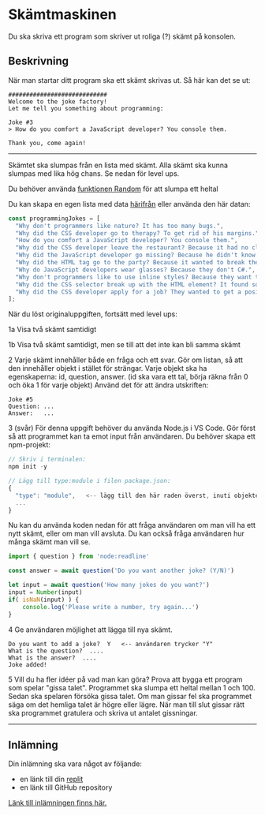 # Skämtmaskinen
Du ska skriva ett program som skriver ut roliga (?) skämt på konsolen.

## Beskrivning
När man startar ditt program ska ett skämt skrivas ut. Så här kan det se ut:
```
############################
Welcome to the joke factory!
Let me tell you something about programming:

Joke #3
> How do you comfort a JavaScript developer? You console them.

Thank you, come again!
```

---

Skämtet ska slumpas från en lista med skämt. Alla skämt ska kunna slumpas med lika hög chans. Se nedan för level ups.

Du behöver använda [funktionen Random](https://developer.mozilla.org/en-US/docs/Web/JavaScript/Reference/Global_Objects/Math/random) för att slumpa ett heltal

Du kan skapa en egen lista med data [härifrån](https://icanhazdadjoke.com/) eller använda den här datan:

```js
const programmingJokes = [
  "Why don't programmers like nature? It has too many bugs.",
  "Why did the CSS developer go to therapy? To get rid of his margins.",
  "How do you comfort a JavaScript developer? You console them.",
  "Why did the CSS developer leave the restaurant? Because it had no class.",
  "Why did the JavaScript developer go missing? Because he didn't know when to return.",
  "Why did the HTML tag go to the party? Because it wanted to break the line.",
  "Why do JavaScript developers wear glasses? Because they don't C#.",
  "Why don't programmers like to use inline styles? Because they want to be classy.",
  "Why did the CSS selector break up with the HTML element? It found someone more specific.",
  "Why did the CSS developer apply for a job? They wanted to get a position.",
];

```

När du löst originaluppgiften, fortsätt med level ups:

1a Visa två skämt samtidigt

1b Visa två skämt samtidigt, men se till att det inte kan bli samma skämt

2 Varje skämt innehåller både en fråga och ett svar. Gör om listan, så att den innehåller objekt i stället för strängar. Varje objekt ska ha egenskaperna: id, question, answer. (id ska vara ett tal, börja räkna från 0 och öka 1 för varje objekt) Använd det för att ändra utskriften:

```
Joke #5
Question: ...
Answer:   ...
```

3 (svår) För denna uppgift behöver du använda Node.js i VS Code. Gör först så att programmet kan ta emot input från användaren. Du behöver skapa ett npm-projekt:
```js
// Skriv i terminalen:
npm init -y

// Lägg till type:module i filen package.json:
{
  "type": "module",   <-- lägg till den här raden överst, inuti objektet
  ...
}
```

Nu kan du använda koden nedan för att fråga användaren om man vill ha ett nytt skämt, eller om man vill avsluta. Du kan också fråga användaren hur många skämt man vill se.
```js
import { question } from 'node:readline'

const answer = await question('Do you want another joke? (Y/N)')

let input = await question('How many jokes do you want?')
input = Number(input)
if( isNaN(input) ) {
	console.log('Please write a number, try again...')
}
```

4 Ge användaren möjlighet att lägga till nya skämt.
```
Do you want to add a joke?  Y   <-- användaren trycker "Y"
What is the question?  ....
What is the answer?  ....
Joke added!
```

5 Vill du ha fler idéer på vad man kan göra? Prova att bygga ett program som spelar "gissa talet". Programmet ska slumpa ett heltal mellan 1 och 100. Sedan ska spelaren försöka gissa talet. Om man gissar fel ska programmet säga om det hemliga talet är högre eller lägre. När man till slut gissar rätt ska programmet gratulera och skriva ut antalet gissningar.


---

## Inlämning
Din inlämning ska vara något av följande:
+ en länk till din [replit](https://replit.com/)
+ en länk till GitHub repository

[Länk till inlämningen finns här.](README.md)
